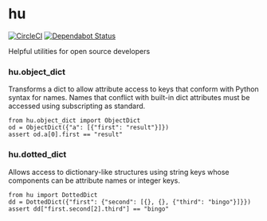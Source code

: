 # hu

[![CircleCI](https://circleci.com/gh/holdenweb/hu.svg?style=svg)](https://circleci.com/gh/holdenweb/hu "Build Status")
[![Dependabot Status](https://flat.badgen.net/dependabot/thepracticaldev/dev.to?icon=dependabot)](https://dependabot.com)

Helpful utilities for open source developers

### hu.object_dict

Transforms a dict to allow attribute access to keys that conform with Python syntax
for names. Names that conflict with built-in dict attributes must be accessed using
subscripting as standard.

    from hu.object_dict import ObjectDict
    od = ObjectDict({"a": [{"first": "result"}]})
    assert od.a[0].first == "result"

### hu.dotted_dict

Allows access to dictionary-like structures using string keys whose components
can be attribute names or integer keys.

    from hu import DottedDict
    dd = DottedDict({"first": {"second": [{}, {}, {"third": "bingo"}]}})
    assert dd["first.second[2].third"] == "bingo"
